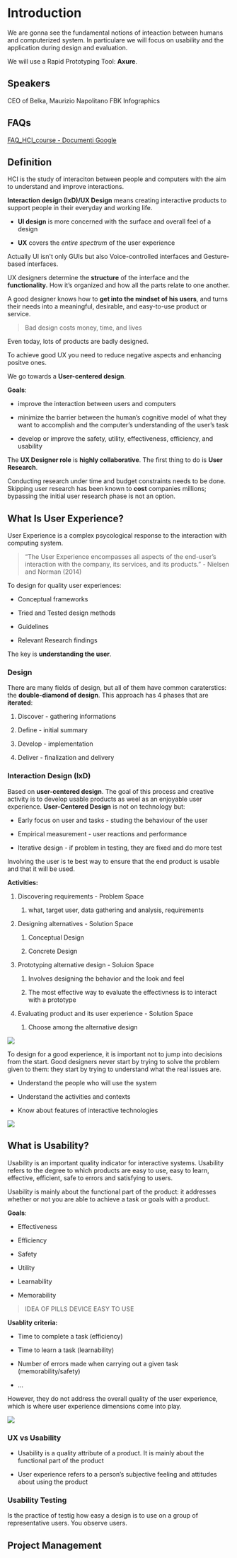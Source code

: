 # Introduction

We are gonna see the fundamental notions of inteaction between humans and computerized system. In particulare we will focus on usability and the application during design and evaluation. 

We will use a Rapid Prototyping Tool: **Axure**.

## Speakers

CEO of Belka, Maurizio Napolitano FBK Infographics

## FAQs

[FAQ_HCI_course - Documenti Google](https://docs.google.com/document/d/1mxbOxMN8RCfryTwVSmlUt3Nv5kHk4tUVTQ7fpbhC0fE/edit)

## Definition

HCI is the study of interaciton between people and computers with the aim to understand and improve interactions.

**Interaction design (IxD)/UX Design** means creating interactive products to support people in their everyday and working life.

- **UI design** is more concerned with the surface and overall feel 
  of a design 

- **UX** covers the *entire spectrum* of the user experience

Actually UI isn't only GUIs but also Voice-controlled interfaces and Gesture-based interfaces.

UX designers determine the **structure** of the interface and the **functionality.** How it’s organized and how all the parts relate to one another.

A good designer knows how to **get into the mindset of his users**, and turns their needs into a meaningful, desirable, and easy-to-use product or service.

> Bad design costs money, time, and lives

Even today, lots of products are badly designed.

To achieve good UX you need to reduce negative aspects and enhancing positve ones.

We go towards a **User-centered design**.

**Goals**:

- improve the interaction between users and computers

- minimize the barrier between the human’s cognitive model of what they want to accomplish and the computer’s understanding of the user’s task

- develop or improve the safety, utility, effectiveness, efficiency, and usability

The **UX Designer role** is **highly collaborative**. The first thing to do is **User Research**.

Conducting research under time and budget constraints needs to be done. Skipping user research has been known to **cost** companies millions; bypassing the initial user research phase is not an option.

## What Is User Experience?

User Experience is a complex psycological response to the interaction with computing system.

> “The User Experience encompasses all aspects of the end-user’s interaction with the company, its services, and its products.” - Nielsen and Norman (2014)

To design for quality user experiences: 

- Conceptual frameworks

- Tried and Tested design methods

- Guidelines

- Relevant Research findings

The key is **understanding the user**.

### Design

There are many fields of design, but all of them have common caraterstics: the **double-diamond of design**. This approach has 4 phases that are **iterated**:

1. Discover - gathering informations

2. Define - initial summary

3. Develop - implementation

4. Deliver - finalization and delivery

### Interaction Design (IxD)

Based on **user-centered design**. The goal of this process and creative activity is to develop usable products as weel as an enjoyable user experience. **User-Centered Design** is not on technology but:

- Early focus on user and tasks - studing the behaviour of the user

- Empirical measurement - user reactions and performance

- Iterative design - if problem in testing, they are fixed and do more test

Involving the user is te best way to ensure that the end product is usable and that it will be used.

**Activities:**

1. Discovering requirements - Problem Space
   
   1. what, target user, data gathering and analysis, requirements

2. Designing alternatives - Solution Space
   
   1. Conceptual Design
   
   2. Concrete Design

3. Prototyping alternative design - Soluion Space
   
   1. Involves designing the behavior and the look and feel
   
   2. The most effective way to evaluate the effectivness is to interact with a prototype

4. Evaluating product and its user experience - Solution Space
   
   1. Choose among the alternative design

![](C:\Users\Samu\AppData\Roaming\marktext\images\2023-03-04-09-54-28-image.png)

To design for a good experience, it is important not to jump into decisions from the start. Good designers never start by trying to solve the problem given to them: they start by trying to understand what the real issues are.

- Understand the people who will use the system

- Understand the activities and contexts

- Know about features of interactive technologies

![](C:\Users\Samu\AppData\Roaming\marktext\images\2023-03-04-10-00-56-image.png)

## What is Usability?

Usability is an important quality indicator for interactive systems. Usability refers to the degree to which products are easy to use, easy to learn, effective, efficient, safe to errors and satisfying to users.

Usability is mainly about the functional part of the product: it addresses whether or not you are able to achieve a task or goals with a product.

**Goals**:

- Effectiveness

- Efficiency

- Safety

- Utility

- Learnability

- Memorability

> IDEA OF PILLS DEVICE EASY TO USE

**Usablity criteria:**

- Time to complete a task (efficiency)

- Time to learn a task (learnability)

- Number of errors made when carrying out a given task (memorability/safety)

- ...

However, they do not address the overall quality of the user experience, which is where user experience dimensions come into play.

![](C:\Users\Samu\AppData\Roaming\marktext\images\2023-03-04-10-21-50-image.png)

### UX vs Usability

- Usability is a quality attribute of a product. It is mainly about the functional part of the product

- User experience refers to a person’s subjective feeling and attitudes about using the product

### Usability Testing

Is the practice of testig how easy a design is to use on a group of representative users. You observe users. 

## Project Management


